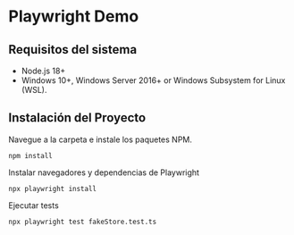 # Playwright Demo

## Requisitos del sistema
- Node.js 18+
- Windows 10+, Windows Server 2016+ or Windows Subsystem for Linux (WSL).

## Instalación del Proyecto
Navegue a la carpeta e instale los paquetes NPM.
```
npm install
```
Instalar navegadores y dependencias de Playwright
```    
npx playwright install
```
Ejecutar tests
```    
npx playwright test fakeStore.test.ts
```